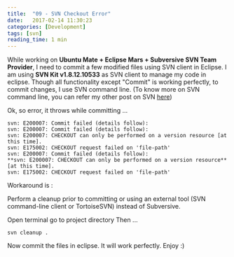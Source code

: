 ```yaml
---
title:  "09 - SVN Checkout Error"
date:   2017-02-14 11:30:23
categories: [Development]
tags: [svn]
reading_time: 1 min
---
```

While working on **Ubuntu Mate + Eclipse Mars + Subversive SVN Team Provider**, I need to commit a few modified files using SVN client in Eclipse. I am using **SVN Kit v1.8.12.10533** as SVN client to manage my code in eclipse. Though all functionality except "Commit" is working perfectly, to commit changes, I use SVN command line. (To know more on SVN command line, you can refer my other post on SVN [here](http://jumbo.iamjrp.com/post/148217764265/subversion-on-command-line))

Ok, so error, it throws while committing ...

    svn: E200007: Commit failed (details follow):
    svn: E200007: Commit failed (details follow):
    svn: E200007: CHECKOUT can only be performed on a version resource [at this time].
    svn: E175002: CHECKOUT request failed on 'file-path'
    svn: E200007: Commit failed (details follow):
    **svn: E200007: CHECKOUT can only be performed on a version resource** [at this time].
    svn: E175002: CHECKOUT request failed on 'file-path'

Workaround is :

Perform a cleanup prior to committing or using an external tool (SVN command-line client or TortoiseSVN) instead of Subversive.

Open terminal
go to project directory
Then ...

    svn cleanup .

Now commit the files in eclipse. It will work perfectly.
Enjoy :)

